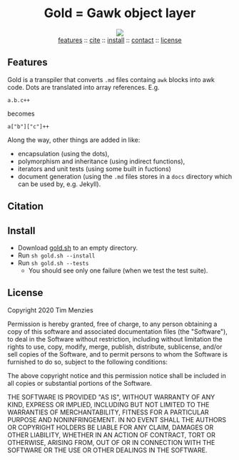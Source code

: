  <h1 align=center> Gold = Gawk object layer</h1>
  <p align=center>
   <img src="https://pngimg.com/uploads/gold/gold_PNG11033.png">
 <br clear=all>
  <a 		                      width=15   src="https://image.flaticon.com/icons/svg/25/25621.svg"> <a 
 href="#features">features</a> ::  <a  <a 
 href="#citation">cite</a> ::  <a 
 href="#install">install</a> :: <a 
 href="#contact">contact</a> :: <a 
 href="#license">license</a>    </a>  
 </p>

 ## Features
 
Gold is a transpiler that converts `.md` files containg `awk` blocks into awk code. Dots are translated into
array references. E.g.

    a.b.c++
    
becomes

    a["b"]["c"]++
    
Along the way, other things are added in like:

- encapsulation (using the dots), 
- polymorphism and inheritance (using indirect functions), 
- iterators and unit tests (using some built in fuctions)
- document generation (using the `.md` files stores in a `docs` directory which can be used by, e.g. Jekyll).

## Citation

## Install

- Download [gold.sh](gold.sh) to an empty directory.
- Run `sh gold.sh --install`
- Run `sh gold.sh --tests` 
  - You should see only one failure (when we test the test suite).

## License

Copyright 2020 Tim Menzies

Permission is hereby granted, free of charge, to any person obtaining
a copy of this software and associated documentation files (the
"Software"), to deal in the Software without restriction, including
without limitation the rights to use, copy, modify, merge, publish,
distribute, sublicense, and/or sell copies of the Software, and to
permit persons to whom the Software is furnished to do so, subject
to the following conditions:

The above copyright notice and this permission notice shall be
included in all copies or substantial portions of the Software.

THE SOFTWARE IS PROVIDED "AS IS", WITHOUT WARRANTY OF ANY KIND,
EXPRESS OR IMPLIED, INCLUDING BUT NOT LIMITED TO THE WARRANTIES OF
MERCHANTABILITY, FITNESS FOR A PARTICULAR PURPOSE AND NONINFRINGEMENT.
IN NO EVENT SHALL THE AUTHORS OR COPYRIGHT HOLDERS BE LIABLE FOR
ANY CLAIM, DAMAGES OR OTHER LIABILITY, WHETHER IN AN ACTION OF
CONTRACT, TORT OR OTHERWISE, ARISING FROM, OUT OF OR IN CONNECTION
WITH THE SOFTWARE OR THE USE OR OTHER DEALINGS IN THE SOFTWARE.
